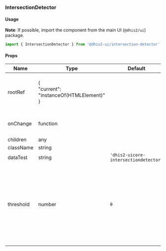 ### IntersectionDetector

#### Usage

**Note**: If possible, import the component from the main UI (`@dhis2/ui`) package.

```js
import { IntersectionDetector } from '@dhis2-ui/intersection-detector'
```

#### Props

| Name      | Type                                              | Default                               | Required | Description                                                                                                                                                                                                                                                                                     |
| --------- | ------------------------------------------------- | ------------------------------------- | -------- | ----------------------------------------------------------------------------------------------------------------------------------------------------------------------------------------------------------------------------------------------------------------------------------------------- |
| rootRef   | {<br/> "current": "instanceOf(HTMLElement)"<br/>} |                                       | \*       | React ref on other component to detect intersections with                                                                                                                                                                                                                                       |
| onChange  | function                                          |                                       | \*       | Called with signature `({ isIntersecting: bool })`                                                                                                                                                                                                                                              |
| children  | any                                               |                                       |          |                                                                                                                                                                                                                                                                                                 |
| className | string                                            |                                       |          |                                                                                                                                                                                                                                                                                                 |
| dataTest  | string                                            | `'dhis2-uicore-intersectiondetector'` |          |                                                                                                                                                                                                                                                                                                 |
| threshold | number                                            | `0`                                   |          | The [threshold](https://developer.mozilla.org/en-US/docs/Web/API/Intersection_Observer_API#Intersection_observer_options) value: a value from 0.0 to 1.0 that controls the point at which an intersecting component is considered 'intersected' or 'visible' and the onChange callback triggers |
